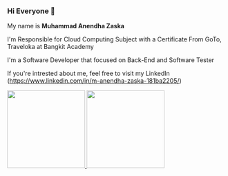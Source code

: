 ### Hi Everyone 👋

My name is **Muhammad Anendha Zaska**

I'm Responsible for Cloud Computing Subject with a Certificate From GoTo, Traveloka at Bangkit Academy

I'm a Software Developer that focused on Back-End and Software Tester

If you're intrested about me, feel free to visit my LinkedIn (https://www.linkedin.com/in/m-anendha-zaska-181ba2205/)

<p align="left">
<a href="https://github.com/gilangadhan">
  <img height="180em" src="https://github-readme-stats-eight-theta.vercel.app/api?username=gilangadhan&show_icons=true&theme=algolia&include_all_commits=true&count_private=true"/>
  <img height="180em" src="https://github-readme-stats-eight-theta.vercel.app/api/top-langs/?username=gilangadhan&layout=compact&langs_count=8&theme=algolia"/>
</a>
</p>
